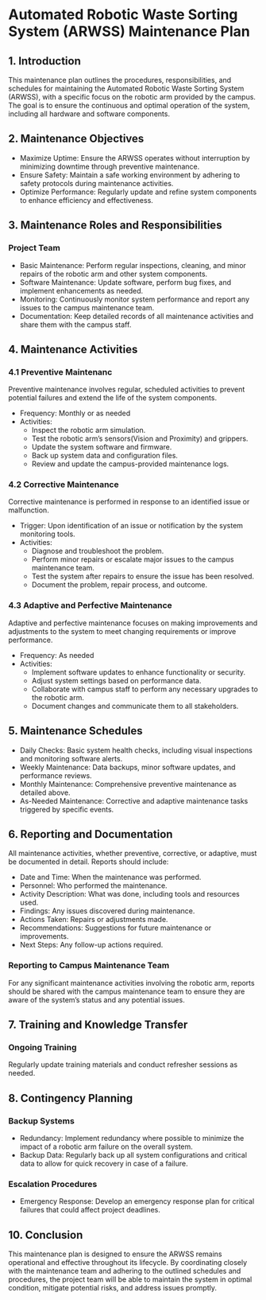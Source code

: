 # Automated Robotic Waste Sorting System (ARWSS) Maintenance Plan

## 1. Introduction
This maintenance plan outlines the procedures, responsibilities, and schedules for maintaining the Automated Robotic Waste Sorting System (ARWSS), with a specific focus on the robotic arm provided by the campus. The goal is to ensure the continuous and optimal operation of the system, including all hardware and software components.

## 2. Maintenance Objectives

- Maximize Uptime: Ensure the ARWSS operates without interruption by minimizing downtime through preventive maintenance.
- Ensure Safety: Maintain a safe working environment by adhering to safety protocols during maintenance activities.
- Optimize Performance: Regularly update and refine system components to enhance efficiency and effectiveness.


## 3. Maintenance Roles and Responsibilities

### Project Team
- Basic Maintenance: Perform regular inspections, cleaning, and minor repairs of the robotic arm and other system components.
- Software Maintenance: Update software, perform bug fixes, and implement enhancements as needed.
- Monitoring: Continuously monitor system performance and report any issues to the campus maintenance team.
- Documentation: Keep detailed records of all maintenance activities and share them with the campus staff.

## 4. Maintenance Activities

### 4.1 Preventive Maintenanc
Preventive maintenance involves regular, scheduled activities to prevent potential failures and extend the life of the system components.

- Frequency: Monthly or as needed
- Activities:
  - Inspect the robotic arm simulation.
  - Test the robotic arm’s sensors(Vision and Proximity) and grippers.
  - Update the system software and firmware.
  - Back up system data and configuration files.
  - Review and update the campus-provided maintenance logs.

### 4.2 Corrective Maintenance
Corrective maintenance is performed in response to an identified issue or malfunction.

- Trigger: Upon identification of an issue or notification by the system monitoring tools.
- Activities:
  - Diagnose and troubleshoot the problem.
  - Perform minor repairs or escalate major issues to the campus maintenance team.
  - Test the system after repairs to ensure the issue has been resolved.
  - Document the problem, repair process, and outcome.

### 4.3 Adaptive and Perfective Maintenance
Adaptive and perfective maintenance focuses on making improvements and adjustments to the system to meet changing requirements or improve performance.

- Frequency: As needed
- Activities:
  - Implement software updates to enhance functionality or security.
  - Adjust system settings based on performance data.
  - Collaborate with campus staff to perform any necessary upgrades to the robotic arm.
  - Document changes and communicate them to all stakeholders.

## 5. Maintenance Schedules

- Daily Checks: Basic system health checks, including visual inspections and monitoring software alerts.
- Weekly Maintenance: Data backups, minor software updates, and performance reviews.
- Monthly Maintenance: Comprehensive preventive maintenance as detailed above.
- As-Needed Maintenance: Corrective and adaptive maintenance tasks triggered by specific events.

## 6. Reporting and Documentation

All maintenance activities, whether preventive, corrective, or adaptive, must be documented in detail. Reports should include:

- Date and Time: When the maintenance was performed.
- Personnel: Who performed the maintenance.
- Activity Description: What was done, including tools and resources used.
- Findings: Any issues discovered during maintenance.
- Actions Taken: Repairs or adjustments made.
- Recommendations: Suggestions for future maintenance or improvements.
- Next Steps: Any follow-up actions required.

### Reporting to Campus Maintenance Team
For any significant maintenance activities involving the robotic arm, reports should be shared with the campus maintenance team to ensure they are aware of the system’s status and any potential issues.


## 7. Training and Knowledge Transfer

### Ongoing Training
Regularly update training materials and conduct refresher sessions as needed.

## 8. Contingency Planning

### Backup Systems
- Redundancy: Implement redundancy where possible to minimize the impact of a robotic arm failure on the overall system.
- Backup Data: Regularly back up all system configurations and critical data to allow for quick recovery in case of a failure.

### Escalation Procedures
- Emergency Response: Develop an emergency response plan for critical failures that could affect project deadlines.

## 10. Conclusion

This maintenance plan is designed to ensure the ARWSS remains operational and effective throughout its lifecycle. By coordinating closely with the maintenance team and adhering to the outlined schedules and procedures, the project team will be able to maintain the system in optimal condition, mitigate potential risks, and address issues promptly.

